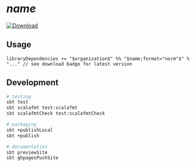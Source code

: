 # $name$

[![Download](https://api.bintray.com/packages/$bintray_user$/maven/$name;format="norm"$/images/download.svg)](https://bintray.com/$bintray_user$/maven/$name;format="norm"$/_latestVersion)

## Usage

```
libraryDependencies += "$organization$" %% "$name;format="norm"$" % "..." // see download badge for latest version
```

## Development

```bash
# testing
sbt test
sbt scalafmt test:scalafmt
sbt scalafmtCheck test:scalafmtCheck

# packaging
sbt +publishLocal
sbt +publish

# documentation
sbt previewSite
sbt ghpagesPushSite
```
